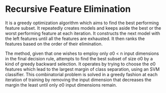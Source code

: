 # Recursive Feature Elimination

It is a greedy optimization algorithm which aims to find the best performing feature subset. It repeatedly creates models and keeps aside the best or the worst performing feature at each iteration. It constructs the next model with the left features until all the features are exhausted. It then ranks the features based on the order of their elimination.

The method, given that one wishes to employ only σ0 &lt; n input dimensions in the final decision rule, attempts to find the best subset of size σ0 by a kind of greedy backward selection. It operates by trying to choose the σ0 features which lead to the largest margin of class separation, using an SVM classifier. This combinatorial problem is solved in a greedy fashion at each iteration of training by removing the input dimension that decreases the margin the least until only σ0 input dimensions remain.



